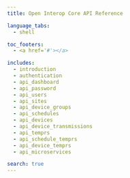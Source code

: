```yaml
---
title: Open Interop Core API Reference

language_tabs:
  - shell

toc_footers:
  - <a href='#'></a>

includes:
  - introduction
  - authentication
  - api_dashboard
  - api_password
  - api_users
  - api_sites
  - api_device_groups
  - api_schedules
  - api_devices
  - api_device_transmissions
  - api_temprs
  - api_schedule_temprs
  - api_device_temprs
  - api_microservices

search: true
---
```


